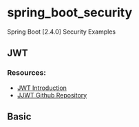# spring_boot_security
Spring Boot [2.4.0] Security Examples 


## JWT
### Resources:
- [JWT Introduction](https://jwt.io/introduction/)
- [JJWT Github Repository](https://github.com/jwtk/jjwt)

## Basic


